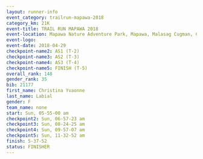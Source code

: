 ```yaml
---
layout: runner-info 
event_category: trailrun-mapawa-2018 
category_km: 21K 
event-title: TRAIL RUN MAPAWA 2018 
event-location: Mapawa Nature Adventure Park, Mapawa, Malasag Cugman, Cagayan de Oro Philippines 
event-logo: 
event-date: 2018-04-29 
checkpoint-name2: AS1 (T-2) 
checkpoint-name3: AS2 (T-3) 
checkpoint-name4: AS3 (T-4) 
checkpoint-name5: FINISH (T-5) 
overall_rank: 148
gender_rank: 35
bib: 21177
first_name: Christina Yvaonne
last_name: Labial
gender: F
team_name: none
start: Sun, 05-55-00 am
checkpoint2: Sun, 06-57-23 am
checkpoint3: Sun, 08-24-25 am
checkpoint4: Sun, 09-57-07 am
checkpoint5: Sun, 11-32-52 am
finish: 5-37-52
status: FINISHER
---
```

